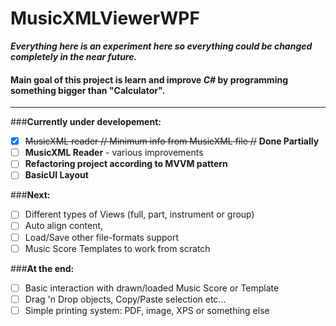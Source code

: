 # MusicXMLViewerWPF

**_Everything here is an experiment here so everything could be changed completely in the near future._**
#### Main goal of this project is learn and improve _C#_ by programming something bigger than "Calculator".
---

###**Currently under developement:**
   - [x] ~~MusicXML reader // Minimum info from MusicXML file //~~ **Done Partially**
   - [ ] **MusicXML Reader** - various improvements
   - [ ] **Refactoring project according to MVVM pattern**
   - [ ] **BasicUI Layout**

###**Next:**
   - [ ] Different types of Views (full, part, instrument or group)
   - [ ] Auto align content, 
   - [ ] Load/Save other file-formats support
   - [ ] Music Score Templates to work from scratch
    
###**At the end:**  
  - [ ] Basic interaction with drawn/loaded Music Score or Template
  - [ ] Drag 'n Drop objects, Copy/Paste selection etc... 
  - [ ] Simple printing system: PDF, image, XPS or something else
